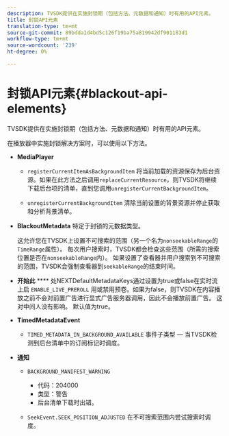 ```yaml
---
description: TVSDK提供在实施封锁期（包括方法、元数据和通知）时有用的API元素。
title: 封锁API元素
translation-type: tm+mt
source-git-commit: 89bdda1d4bd5c126f19ba75a819942df901183d1
workflow-type: tm+mt
source-wordcount: '239'
ht-degree: 0%

---
```



# 封锁API元素{#blackout-api-elements}

TVSDK提供在实施封锁期（包括方法、元数据和通知）时有用的API元素。

在播放器中实施封锁解决方案时，可以使用以下方法。

* **MediaPlayer**

   * `registerCurrentItemAsBackgroundItem` 将当前加载的资源保存为后台资源。如果在此方法之后调用`replaceCurrentResource`，则TVSDK将继续下载后台项的清单，直到您调用`unregisterCurrentBackgroundItem`。

   * `unregisterCurrentBackgroundItem`  清除当前设置的背景资源并停止获取和分析背景清单。

* **BlackoutMetadata** 特定于封锁的元数据类型。

   这允许您在TVSDK上设置不可搜索的范围（另一个名为`nonseekableRange`的`TimeRange`属性）。 每次用户搜索时，TVSDK都会检查这些范围（所需的搜索位置是否在`nonseekableRange`内）。 如果设置了查看器并用户搜索到不可搜索的范围，TVSDK会强制查看器到`seekableRange`的结束时间。

* **开始此** **** 处NEXTDefaultMetadataKeys通过设置为true或false在实时流上启 `ENABLE_LIVE_PREROLL` 用或禁用预卷。如果为false，则TVSDK在内容播放之前不会对前置广告进行显式广告服务器调用，因此不会播放前置广告。 这对中间人没有影响。 默认值为true。

* **TimedMetadataEvent**

   * `TIMED_METADATA_IN_BACKGROUND_AVAILABLE` 事件子类型 — 当TVSDK检测到后台清单中的订阅标记时调度。

* **通知**

   * `BACKGROUND_MANIFEST_WARNING`

      * 代码：204000
      * 类型：警告
      * 后台清单下载时出错。
   * `SeekEvent.SEEK_POSITION_ADJUSTED` 在不可搜索范围内尝试搜索时调度。


